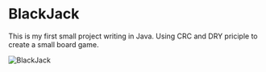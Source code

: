 # BlackJack

This is my first small project writing in Java. Using CRC and DRY priciple to create a small board game.


![BlackJack](https://github.com/asrmrc/BitTiger/blob/master/BlackJack.png)

